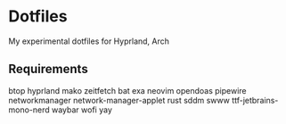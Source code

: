 # Dotfiles
My experimental dotfiles for Hyprland, Arch

## Requirements
btop
hyprland
mako
zeitfetch
bat
exa
neovim
opendoas
pipewire
networkmanager
network-manager-applet
rust
sddm
swww
ttf-jetbrains-mono-nerd
waybar
wofi
yay
